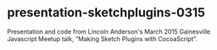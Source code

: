 # presentation-sketchplugins-0315
Presentation and code from Lincoln Anderson's March 2015 Gainesville Javascript Meetup talk, "Making Sketch Plugins with CocoaScript".
